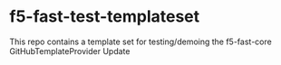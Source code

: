 # f5-fast-test-templateset
This repo contains a template set for testing/demoing the f5-fast-core GitHubTemplateProvider
Update
